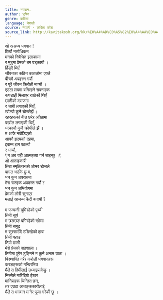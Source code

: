 ```yaml
---
title: भगवान.
author: भूपिन
genre: कविता
language: नेपाली
source: नेपाली - कविता कोश
source_link: http://kavitakosh.org/kk/%E0%A4%AD%E0%A5%82%E0%A4%AA%E0%A4%BF%E0%A4%A8
---
```


ओ असभ्य भगवान !  
छिर्यौ नसोधिकन  
मनको निषेधित इलाकामा  
र मुटुमा प्रेमको बम पड्कायौ ।  
हिँड्दै थिएँ  
जीवनका कठिन उकालोमा एक्लै  
बीचमै अपहरण गर्यौ  
र पूरै जीवन फिरौती माग्यौ ।  
एउटा लयमा बगिरहने सपनाहरू  
कपडाझैं मिलाएर राखेकी थिएँ  
छातीको दराजमा  
र चाबी लगाएकी थिएँ,  
खोल्यौ कुनै चोरलेझैं ।  
रहरहरूको बीउ छरेर आँखामा  
पर्खाल लगाएकी थिएँ,  
भत्कायौ कुनै क्रोधीले झैं ।  
म आफै नपौडिएको  
आफ्नै हृदयको दहमा,  
झ्वाम्म हाम फाल्यौ  
र भन्यौ,  
\\'म अब यहीँ आत्महत्या गर्न चाहन्छु ।\\'  
ओ आतङ्कारी  
तिम्रा स्मृतिहरूको ओभर डोजले  
पागल भएकि छु म,  
भन कुन अपराधमा  
मेरा रातहरू अपदस्त गर्यौ ?  
भन कुन अभियोगमा  
प्रेमको लोरी सुनाएर  
मलाई आजन्म कैदी बनायौ ?  
                                                        
म फन्फनी घुमिरहेको पृथ्वी  
तिमी सूर्य  
म छङछङ बगिरहेको खोला  
तिमी समुद्र  
म सुस्साउँदै उडिरहेको हावा  
तिमी पहाड  
तिम्रो छाती  
मेरो प्रेमको पाठशाला ।  
तिमीमा पुगेर टुङ्गिने म कुनै अनाम यात्रा ।  
विस्थापित गरेर करोडौं भगवानहरू  
करङहरूको मन्दिरभित्र  
मैले त तिमीलाई उभ्याइसकेछु ।  
नित्सेले मारिदियो ईश्वर  
मानिसहरू चिन्तित छन्,  
तर एउटा आतङ्ककारीलाई  
मैले त भगवान मानेर पूजा गरेकी छु ।
